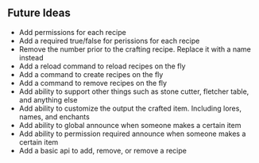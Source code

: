 ## Future Ideas
- Add permissions for each recipe
- Add a required true/false for perissions for each recipe
- Remove the number prior to the crafting recipe. Replace it with a name instead
- Add a reload command to reload recipes on the fly
- Add a command to create recipes on the fly
- Add a command to remove recipes on the fly
- Add ability to support other things such as stone cutter, fletcher table, and anything else
- Add ability to customize the output the crafted item. Including lores, names, and enchants
- Add ability to global announce when someone makes a certain item
- Add ability to permission required announce when someone makes a certain item
- Add a basic api to add, remove, or remove a recipe
